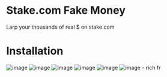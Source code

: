# Stake.com Fake Money
Larp your thousands of real $ on stake.com

# Installation
![image](https://download.nekos.zip/xtIQCVUDM5.png)
![image](https://download.nekos.zip/VOVh9Kba5v.png)
![image](https://download.nekos.zip/n3AMT9FDiy.png)
![image](https://download.nekos.zip/zKrfAUlx3u.png)
![image](https://download.nekos.zip/XEDd1ObzbQ.png)
![image](https://download.nekos.zip/7t05x1Z4eQ.png) - rich fr
